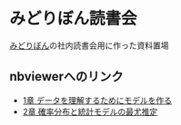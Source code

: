 # みどりぼん読書会
[みどりぼん](http://goo.gl/10iL5A)の社内読書会用に作った資料置場

## nbviewerへのリンク
- [1章 データを理解するためにモデルを作る](http://nbviewer.ipython.org/github/amacbee/midoribon/blob/master/Chapter_01.ipynb)
- [2章 確率分布と統計モデルの最尤推定](http://nbviewer.ipython.org/github/amacbee/midoribon/blob/master/Chapter_02.ipynb)
